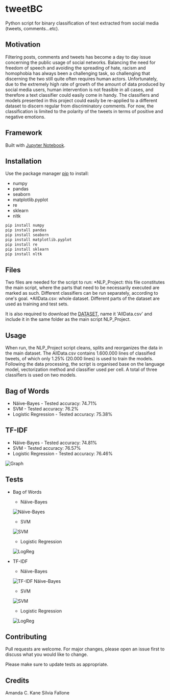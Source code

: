 # tweetBC
Python script for binary classification of text extracted from social media (tweets, comments...etc).

## Motivation

Filtering posts, comments and tweets has become a day to day issue concerning the public usage of social networks. Balancing the need for freedom of speech and avoiding the spreading of hate, racism and homophobia has always been a challenging task, so challenging that discerning the two still quite often requires human actors. Unfortunately, due to the extremely high rate of growth of the amount of data produced by social media users, human intervention is not feasible in all cases, and therefore a text classifier could easily come in handy. The classifiers and models presented in this project could easily be re-applied to a different dataset to discern regular from discriminatory comments. For now, the classification is limited to the polarity of the tweets in terms of positive and negative emotions.

## Framework
Built with <a href="https://jupyter.org" target="_blank">Jupyter Notebook</a>.</h4>


## Installation

Use the package manager [pip](https://pip.pypa.io/en/stable/) to install:
* numpy
* pandas
* seaborn
* matplotlib.pyplot
* re
* sklearn
* nltk

```bash
pip install numpy
pip install pandas
pip install seaborn
pip install matplotlib.pyplot
pip install re
pip install sklearn
pip install nltk
```

## Files

Two files are needed for the script to run:
*NLP_Project: this file constitutes the main script, where the parts that need to be necessarily executed are marked as such. Different classifiers can be run separately, according to one's goal.
*AllData.csv: whole dataset. Different parts of the dataset are used as training and test sets.

It is also required to download the [DATASET](https://www.kaggle.com/kazanova/sentiment140), name it 'AllData.csv' and include it in the same folder as the main script NLP_Project.

## Usage

When run, the NLP_Project script cleans, splits and reorganizes the data in the main dataset. The AllData.csv contains 1.600.000 lines of classified tweets, of which only 1.25% (20.000 lines) is used to train the models.
Following the data processing, the script is organised base on the language model, vectorization method and classifier used per cell. A total of three classifiers is used on two models.

## Bag of Words
* Näive-Bayes - Tested accuracy: 74.71%
* SVM - Tested accuracy: 76.2%
* Logistic Regression - Tested accuracy: 75.38%
## TF-IDF
* Näive-Bayes - Tested accuracy: 74.81%
* SVM - Tested accuracy: 76.57%
* Logistic Regression - Tested accuracy: 76.46%

![Graph](https://github.com/Feynlady/tweetBC/blob/master/Test_pictures/Graph.PNG)

## Tests
* Bag of Words

  * Näive-Bayes
  
  ![Näive-Bayes](https://github.com/Feynlady/tweetBC/blob/master/Test_pictures/Näive_Bayes.png)
  
  * SVM
  
  ![SVM](https://github.com/Feynlady/tweetBC/blob/master/Test_pictures/SVM.png)
  
  * Logistic Regression
  
  ![LogReg](https://github.com/Feynlady/tweetBC/blob/master/Test_pictures/LogReg.png)
  
* TF-IDF

   * Näive-Bayes
   
   ![TF-IDF Näive-Bayes](https://github.com/Feynlady/tweetBC/blob/master/Test_pictures/TFIDF_Näive_Bayes.png)
   
   * SVM
   
   ![SVM](https://github.com/Feynlady/tweetBC/blob/master/Test_pictures/TFIDF_SVM.png)
   
   * Logistic Regression
   
   ![LogReg](https://github.com/Feynlady/tweetBC/blob/master/Test_pictures/TFIDF_LogReg.png)

## Contributing
Pull requests are welcome. For major changes, please open an issue first to discuss what you would like to change.

Please make sure to update tests as appropriate.

## Credits
Amanda C. Kane
Silvia Fallone
